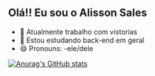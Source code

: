 ## Olá!! Eu sou o Alisson Sales

- 🔭 Atualmente trabalho com vistorias 
- 🌱 Estou estudando back-end em geral
- 😄 Pronouns: -ele/dele

[![Anurag's GitHub stats](https://github-readme-stats.vercel.app/api?username=alissosales98)](https://github.com/anuraghazra/github-readme-stats)


